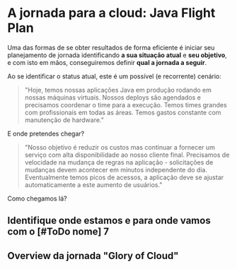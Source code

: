 # A jornada para a cloud: Java Flight Plan 

Uma das formas de se obter resultados de forma eficiente é iniciar seu planejamento de jornada identificando **a sua situação atual** e **seu objetivo**, e com isto em mãos, conseguiremos definir **qual a jornada a seguir**.

Ao se identificar o status atual, este é um possível (e recorrente) cenário:
> "Hoje, temos nossas aplicações Java em produção rodando em nossas máquinas virtuais. Nossos deploys são agendados e precisamos coordenar o time para a execução. Temos times grandes com profissionais em todas as áreas. Temos gastos constante com manutenção de hardware."

E onde pretendes chegar?
> "Nosso objetivo é reduzir os custos mas continuar a fornecer um serviço com alta disponibilidade ao nosso cliente final. Precisamos de velocidade na mudança de regras na aplicação - solicitações de mudanças devem acontecer em minutos independente do dia. Eventualmente temos picos de acessos, a aplicação deve se ajustar automaticamente a este aumento de usuários."

Como chegamos lá?

## Identifique onde estamos e para onde vamos com o [#ToDo nome]	7
## Overview da jornada "Glory of Cloud"


